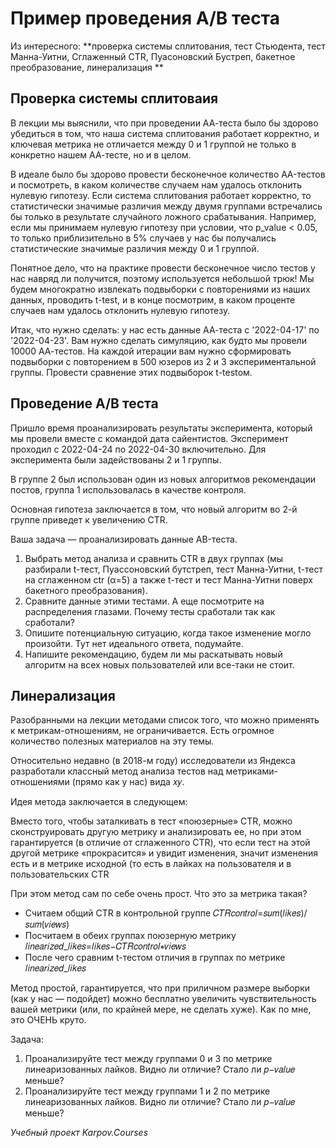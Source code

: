 # Пример проведения А/В теста 

Из интересного: **проверка системы сплитования, тест Стьюдента, тест Манна-Уитни, Сглаженный CTR, Пуасоновский Бустреп, бакетное преобразование, линерализация **

## Проверка системы сплитоваия
В лекции мы выяснили, что при проведении АА-теста было бы здорово убедиться в том, что наша система сплитования работает корректно, и ключевая метрика не отличается между 0 и 1 группой не только в конкретно нашем АА-тесте, но и в целом.

В идеале было бы здорово провести бесконечное количество АA-тестов и посмотреть, в каком количестве случаем нам удалось отклонить нулевую гипотезу. Если система сплитования работает корректно, то статистически значимые различия между двумя группами встречались бы только в результате случайного ложного срабатывания. Например, если мы принимаем нулевую гипотезу при условии, что p_value < 0.05, то только приблизительно в 5% случаев у нас бы получались статистические значимые различия между 0 и 1 группой.

Понятное дело, что на практике провести бесконечное число тестов у нас навряд ли получится, поэтому используется небольшой трюк! Мы будем многократно извлекать подвыборки с повторениями из наших данных, проводить t-test, и в конце посмотрим, в каком проценте случаев нам удалось отклонить нулевую гипотезу.

Итак, что нужно сделать: у нас есть данные АА-теста с '2022-04-17' по '2022-04-23'. Вам нужно сделать симуляцию, как будто мы провели 10000 АА-тестов. На каждой итерации вам нужно сформировать подвыборки с повторением в 500 юзеров из 2 и 3 экспериментальной группы. Провести сравнение этих подвыборок t-testом.

## Проведение А/В теста
Пришло время проанализировать результаты эксперимента, который мы провели вместе с командой дата сайентистов. Эксперимент проходил с 2022-04-24 по 2022-04-30 включительно. Для эксперимента были задействованы 2 и 1 группы. 

В группе 2 был использован один из новых алгоритмов рекомендации постов, группа 1 использовалась в качестве контроля. 

Основная гипотеза заключается в том, что новый алгоритм во 2-й группе приведет к увеличению CTR. 

Ваша задача — проанализировать данные АB-теста. 

1) Выбрать метод анализа и сравнить CTR в двух группах (мы разбирали t-тест, Пуассоновский бутстреп, тест Манна-Уитни, t-тест на сглаженном ctr (α=5) а также t-тест и тест Манна-Уитни поверх бакетного преобразования).
2) Сравните данные этими тестами. А еще посмотрите на распределения глазами. Почему тесты сработали так как сработали? 
3) Опишите потенциальную ситуацию, когда такое изменение могло произойти. Тут нет идеального ответа, подумайте.
4) Напишите рекомендацию, будем ли мы раскатывать новый алгоритм на всех новых пользователей или все-таки не стоит.


## Линерализация
Разобранными на лекции методами список того, что можно применять к метрикам-отношениям, не ограничивается. Есть огромное количество полезных материалов на эту темы.

Относительно недавно (в 2018-м году) исследователи из Яндекса разработали классный метод анализа тестов над метриками-отношениями (прямо как у нас) вида  𝑥𝑦.

Идея метода заключается в следующем:

Вместо того, чтобы заталкивать в тест «поюзерные» CTR, можно сконструировать другую метрику и анализировать ее, но при этом гарантируется (в отличие от сглаженного CTR), что если тест на этой другой метрике «прокрасится» и увидит изменения, значит изменения есть и в метрике исходной (то есть в лайках на пользователя и в пользовательских CTR

При этом метод сам по себе очень прост. Что это за метрика такая?

- Считаем общий CTR в контрольной группе  𝐶𝑇𝑅𝑐𝑜𝑛𝑡𝑟𝑜𝑙=𝑠𝑢𝑚(𝑙𝑖𝑘𝑒𝑠)/𝑠𝑢𝑚(𝑣𝑖𝑒𝑤𝑠) 
- Посчитаем в обеих группах поюзерную метрику  𝑙𝑖𝑛𝑒𝑎𝑟𝑖𝑧𝑒𝑑_𝑙𝑖𝑘𝑒𝑠=𝑙𝑖𝑘𝑒𝑠−𝐶𝑇𝑅𝑐𝑜𝑛𝑡𝑟𝑜𝑙∗𝑣𝑖𝑒𝑤𝑠 
- После чего сравним  t-тестом отличия в группах по метрике 𝑙𝑖𝑛𝑒𝑎𝑟𝑖𝑧𝑒𝑑_𝑙𝑖𝑘𝑒𝑠  

Метод простой, гарантируется, что при приличном размере выборки (как у нас — подойдет) можно бесплатно увеличить чувствительность вашей метрики (или, по крайней мере, не сделать хуже). Как по мне, это ОЧЕНЬ круто.

Задача:

1) Проанализируйте тест между группами 0 и 3 по метрике линеаризованных лайков. Видно ли отличие? Стало ли 𝑝−𝑣𝑎𝑙𝑢𝑒 меньше?
2) Проанализируйте тест между группами 1 и 2 по метрике линеаризованных лайков. Видно ли отличие? Стало ли 𝑝−𝑣𝑎𝑙𝑢𝑒 меньше?

*Учебный проект Karpov.Courses*
